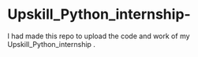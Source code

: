 # Upskill_Python_internship-
I had made this repo to upload the code and work of my Upskill_Python_internship .

